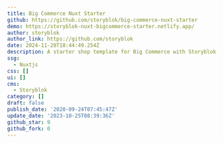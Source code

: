 ```yaml
---
title: Big Commerce Nuxt Starter
github: https://github.com/storyblok/big-commerce-nuxt-starter
demo: https://storyblok-nuxt-bigcommerce-starter.netlify.app/
author: storyblok
author_link: https://github.com/storyblok
date: 2024-11-28T18:44:49.254Z
description: A starter shop template for Big Commerce with Storyblok
ssg:
  - Nuxtjs
css: []
ui: []
cms:
  - Storyblok
category: []
draft: false
publish_date: '2020-09-24T07:45:47Z'
update_date: '2023-10-25T08:39:36Z'
github_star: 9
github_fork: 0
---
```

